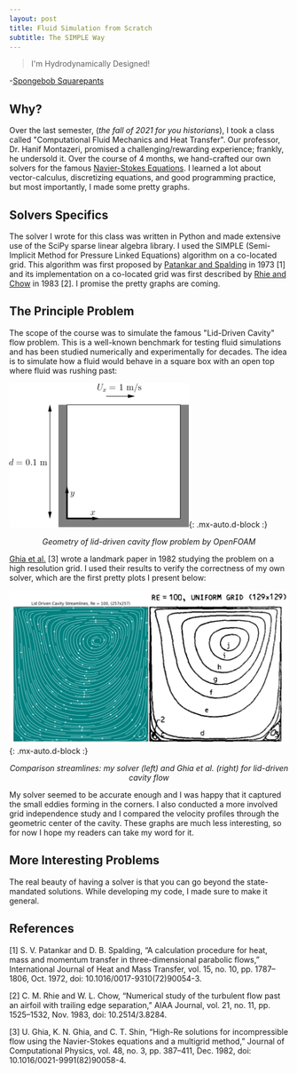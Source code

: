 ```yaml
---
layout: post
title: Fluid Simulation from Scratch
subtitle: The SIMPLE Way
---
```


> I'm Hydrodynamically Designed!

-[Spongebob Squarepants](https://youtu.be/USEnoc6B9zw)

## Why?

Over the last semester, (*the fall of 2021 for you historians*), I took a class called "Computational Fluid Mechanics and Heat Transfer". Our professor, Dr. Hanif Montazeri, promised a challenging/rewarding experience; frankly, he undersold it. Over the course of 4 months, we hand-crafted our own solvers for the famous [Navier-Stokes Equations](https://en.wikipedia.org/wiki/Navier%E2%80%93Stokes_equations). I learned a lot about vector-calculus, discretizing equations, and good programming practice, but most importantly, I made some pretty graphs.

## Solvers Specifics

The solver I wrote for this class was written in Python and made extensive use of the SciPy sparse linear algebra library. I used the SIMPLE (Semi-Implicit Method for Pressure Linked Equations) algorithm on a co-located grid. This algorithm was first proposed by [Patankar and Spalding](https://doi-org.myaccess.library.utoronto.ca/10.1016/0017-9310(72)90054-3) in 1973 [1] and its implementation on a co-located grid was first described by [Rhie and Chow](https://doi.org/10.2514/3.8284) in 1983 [2]. I promise the pretty graphs are coming.


## The Principle Problem

The scope of the course was to simulate the famous "Lid-Driven Cavity" flow problem. This is a well-known benchmark for testing fluid simulations and has been studied numerically and experimentally for decades. The idea is to simulate how a fluid would behave in a square box with an open top where fluid was rushing past:

![Lid Driven Cavity](..\assets\img\streamlines\liddrivencavity.png){: .mx-auto.d-block :}
<figcaption align = "center"><i>Geometry of lid-driven cavity flow problem by OpenFOAM</i></figcaption>

[Ghia et al.](https://doi-org.myaccess.library.utoronto.ca/10.1016/0021-9991(82)90058-4) [3] wrote a landmark paper in 1982 studying the problem on a high resolution grid. I used their results to verify the correctness of my own solver, which are the first pretty plots I present below:

![Compared](..\assets\img\streamlines\compare.png){: .mx-auto.d-block :}
<figcaption align = "center"><i>Comparison streamlines: my solver (left) and Ghia et al. (right) for lid-driven cavity flow</i></figcaption>

My solver seemed to be accurate enough and I was happy that it captured the small eddies forming in the corners. I also conducted a more involved grid independence study and I compared the velocity profiles through the geometric center of the cavity. These graphs are much less interesting, so for now I hope my readers can take my word for it.

## More Interesting Problems

The real beauty of having a solver is that you can go beyond the state-mandated solutions. While developing my code, I made sure to make it general.

## References

[1] S. V. Patankar and D. B. Spalding, “A calculation procedure for heat, mass and momentum transfer in three-dimensional parabolic flows,” International Journal of Heat and Mass Transfer, vol. 15, no. 10, pp. 1787–1806, Oct. 1972, doi: 10.1016/0017-9310(72)90054-3.

[2] C. M. Rhie and W. L. Chow, “Numerical study of the turbulent flow past an airfoil with trailing edge separation,” AIAA Journal, vol. 21, no. 11, pp. 1525–1532, Nov. 1983, doi: 10.2514/3.8284.

[3] U. Ghia, K. N. Ghia, and C. T. Shin, “High-Re solutions for incompressible flow using the Navier-Stokes equations and a multigrid method,” Journal of Computational Physics, vol. 48, no. 3, pp. 387–411, Dec. 1982, doi: 10.1016/0021-9991(82)90058-4.
